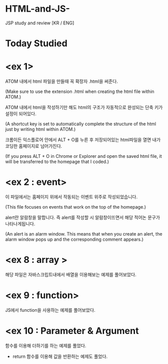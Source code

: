 # HTML-and-JS-

JSP study and review [KR / ENG]


# Today Studied 

# <ex 1> 

ATOM 내에서 html 파일을 만들때 꼭 확장자 .html을 써준다.

(Make sure to use the extension .html when creating the html file within ATOM.)

ATOM 내에서 html을 작성하기만 해도 html의 구조가 자동적으로 완성되는 단축 키가 설정이 되어있다.

(A shortcut key is set to automatically complete the structure of the html just by writing html within ATOM.)

크롬이든 익스플로어 안에서 ALT + O를 누른 후 저장되어있는 html파일을 열면 내가 코딩한 홈페이지로 넘어가진다.

(If you press ALT + O in Chrome or Explorer and open the saved html file, it will be transferred to the homepage that I coded.)


# <ex 2 : event> 

이 파일에서는 홈페이지 위에서 작동되는 이벤트 위주로 작성되었습니다.

(This file focuses on events that work on the top of the homepage.)

alert란 알람창을 말합니다. 즉 alert를 작성할 시 알람창이뜨면서 해당 적어논 문구가 나타나게됩니다.

(An alert is an alarm window. This means that when you create an alert, 
the alarm window pops up and the corresponding comment appears.)



# <ex 8 : array > 

해당 파일은 자바스크립트내에서 배열을 이용해보는 예제를 풀어보았다. 


# <ex 9 : function> 

JS에서 function을 사용하는 예제를 풀어보았다. 


# <ex 10 : Parameter & Argument

함수를 이용해 더하기를 하는 예제를 풀었다. 
+ return 함수를 이용해 값을 반환하는 예제도 풀었다. 
